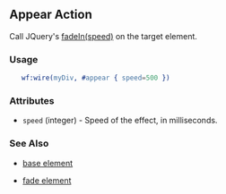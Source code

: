 <!-- dash: #appear | Event | ###:Section -->



## Appear Action

  Call JQuery's [fadeIn(speed)](http://docs.jquery.com/Effects/fadeIn) on the target element.

### Usage

```erlang
   wf:wire(myDiv, #appear { speed=500 })

```

### Attributes

   * `speed` (integer) - Speed of the effect, in milliseconds.

### See Also

 *  [base element](./action_base.md)

 *  [fade element](./fade.md)

 
